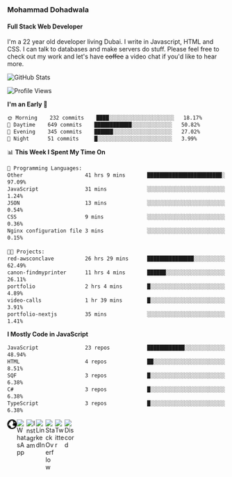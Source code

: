 ### Mohammad Dohadwala

#### Full Stack Web Developer

I'm a 22 year old developer living Dubai. I write in Javascript, HTML and CSS. I can talk to databases and make servers do stuff. Please feel free to check out my work and let's have ~~coffee~~ a video chat if you'd like to hear more.

![GitHub Stats][stats]

<!--START_SECTION:waka-->
![Profile Views](http://img.shields.io/badge/Profile%20Views-1-blue)

**I'm an Early 🐤** 

```text
🌞 Morning    232 commits    ████░░░░░░░░░░░░░░░░░░░░░   18.17% 
🌆 Daytime    649 commits    ████████████░░░░░░░░░░░░░   50.82% 
🌃 Evening    345 commits    ██████░░░░░░░░░░░░░░░░░░░   27.02% 
🌙 Night      51 commits     █░░░░░░░░░░░░░░░░░░░░░░░░   3.99%

```


📊 **This Week I Spent My Time On** 

```text
💬 Programming Languages: 
Other                    41 hrs 9 mins       ████████████████████████░   97.09% 
JavaScript               31 mins             ░░░░░░░░░░░░░░░░░░░░░░░░░   1.24% 
JSON                     13 mins             ░░░░░░░░░░░░░░░░░░░░░░░░░   0.54% 
CSS                      9 mins              ░░░░░░░░░░░░░░░░░░░░░░░░░   0.36% 
Nginx configuration file 3 mins              ░░░░░░░░░░░░░░░░░░░░░░░░░   0.15%

🐱‍💻 Projects: 
red-awsconclave          26 hrs 29 mins      ███████████████░░░░░░░░░░   62.49% 
canon-findmyprinter      11 hrs 4 mins       ██████░░░░░░░░░░░░░░░░░░░   26.11% 
portfolio                2 hrs 4 mins        █░░░░░░░░░░░░░░░░░░░░░░░░   4.89% 
video-calls              1 hr 39 mins        █░░░░░░░░░░░░░░░░░░░░░░░░   3.91% 
portfolio-nextjs         35 mins             ░░░░░░░░░░░░░░░░░░░░░░░░░   1.41%

```

**I Mostly Code in JavaScript** 

```text
JavaScript               23 repos            ████████████░░░░░░░░░░░░░   48.94% 
HTML                     4 repos             ██░░░░░░░░░░░░░░░░░░░░░░░   8.51% 
SQF                      3 repos             █░░░░░░░░░░░░░░░░░░░░░░░░   6.38% 
C#                       3 repos             █░░░░░░░░░░░░░░░░░░░░░░░░   6.38% 
TypeScript               3 repos             █░░░░░░░░░░░░░░░░░░░░░░░░   6.38%

```



<!--END_SECTION:waka-->

[<img align="left" alt="dohad.dev" width="22px" src="https://raw.githubusercontent.com/iconic/open-iconic/master/svg/globe.svg" />][website]
[<img align="left" alt="WhatsApp" width="22px" src="https://cdn.jsdelivr.net/npm/simple-icons@v3/icons/whatsapp.svg" />][whatsapp]
[<img align="left" alt="Instagram" width="22px" src="https://cdn.jsdelivr.net/npm/simple-icons@v3/icons/instagram.svg" />][instagram]
[<img align="left" alt="LinkedIn" width="22px" src="https://cdn.jsdelivr.net/npm/simple-icons@v3/icons/linkedin.svg" />][linkedin]
[<img align="left" alt="Stack Overflow" width="22px" src="https://cdn.jsdelivr.net/npm/simple-icons@v3/icons/stackoverflow.svg" />][stackoverflow]
[<img align="left" alt="Twitter" width="22px" src="https://cdn.jsdelivr.net/npm/simple-icons@v3/icons/twitter.svg" />][twitter]
[<img align="left" alt="Discord" width="22px" src="https://cdn.jsdelivr.net/npm/simple-icons@v3/icons/discord.svg" />][discord]

[website]: https://dohad.dev
[whatsapp]: https://wa.me/971552328372
[instagram]: https://www.instagram.com/mohammad.dohad
[linkedin]: https://www.linkedin.com/in/mohammaddohad
[stackoverflow]: https://stackoverflow.com/users/5008677
[twitter]: https://twitter.com/mohammaddohad
[discord]: https://discord.gg/fap7gWy
[stats]: https://github-readme-stats.vercel.app/api?username=Gr8z&show_icons=true&count_private=true&hide_title=true&hide_rank=true
